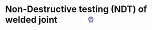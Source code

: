 # Non-Destructive testing (NDT) of welded joint &nbsp; &nbsp; &nbsp; &nbsp; &nbsp; &nbsp; <img src="./images/iitkgp.png" width="8%" />
